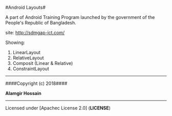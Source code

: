 #Android Layouts#

A part of Android Training Program launched by the government of the People's Republic of Bangladesh.

site: http://sdmgap-ict.com/

Showing:
1. LinearLayout
2. RelativeLayout
3. Composit (Linear & Relative)
4. ConstraintLayout

---

####Copyright (c) 2018####

**Alamgir Hossain**
	 
---      

Licensed under [Apachec License 2.0] (**LICENSE**)